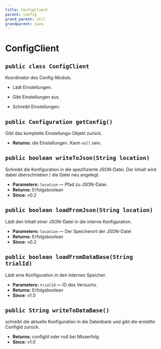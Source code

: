 ```yaml
---
title: ConfigClient
parent: config
grand_parent: util
grandparent: java
---
```


# ConfigClient


## `public class ConfigClient`

Koordinator des Config-Moduls.



- Lädt Einstellungen.



- Gibt Einstellungen aus.



- Schreibt Einstellungen.

## `public Configuration getConfig()`

Gibt das komplette Einstellungs-Objekt zurück.

 * **Returns:** die Einstellungen. Kann `null` sein.

## `public boolean writeToJson(String location)`

Schreibt die Konfiguration in die spezifizierte JSON-Datei. Der Inhalt wird dabei überschrieben / die Datei neu angelegt.

 * **Parameters:** `location` — Pfad zu JSON-Datei.
 * **Returns:** Erfolgsboolean
 * **Since:** v0.2

## `public boolean loadFromJson(String location)`

Lädt den Inhalt einer JSON-Datei in die interne Konfiguration.

 * **Parameters:** `location` — Der Speicherort der JSON-Datei
 * **Returns:** Erfolgsboolean
 * **Since:** v0.2

## `public boolean loadFromDataBase(String trialId)`

Lädt eine Konfiguration in den internen Speicher.

 * **Parameters:** `trialId` — ID des Versuchs.
 * **Returns:** Erfolgsboolean
 * **Since:** v1.0

## `public String writeToDataBase()`

schreibt die aktuelle Konfiguration in die Datenbank und gibt die erstellte ConfigId zurück.

 * **Returns:** configId oder null bei Misserfolg
 * **Since:** v1.0

